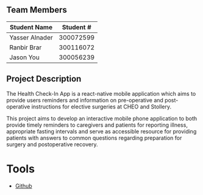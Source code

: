 ## Team Members
| Student Name   | Student #   |
| -------------- | ----------- |
| Yasser Alnader | 300072599   |
| Ranbir Brar    | 300116072   |
| Jason You      | 300056239   |

## Project Description
The Health Check-In App is a react-native mobile application which aims to provide users reminders and information on pre-operative and post-operative instructions for elective surgeries at CHEO and Stollery.

This project aims to develop an interactive mobile phone application to both provide timely reminders to caregivers and patients for reporting illness, appropriate fasting intervals and serve as accessible resource for providing patients with answers to common questions regarding preparation for surgery and postoperative recovery.

# Tools 
- [Github](https://github.com/)
